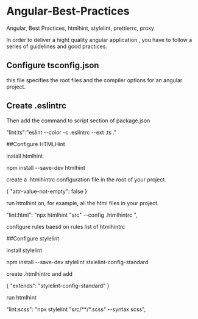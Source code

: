 # Angular-Best-Practices
Angular, Best Practices, htmlhint, stylelint, prettierrc, proxy

In order to deliver a hight quality angular application , you have to follow a series of guidelines and good practices.

## Configure tsconfig.json
this file specifies the root files and the compiler options for an angular project.

## Create .eslintrc
Then add the command to script section of package.json

"lint:ts":"eslint --color -c .eslintrc --ext .ts ."

##Configure HTMLHint

install htmlhint

npm install --save-dev htmlhint

create a .htmlhintrc configuration file in the root of your project.

{
"attr-value-not-empty": false
}

run htmlhint on, for example, all the html files in your project.

"lint:html": "npx htmlhint \"src\"  --config .htmlhintrc ",

configure rules baesd on rules list of htmlhintrc

##Configure stylelint

install stylelint

npm install --save-dev   stylelint stxlelint-config-standard

create .htmlhintrc  and add 

{
"extends": "stylelint-config-standard"
}

run htmlhint 

"lint:scss": "npx stylelint \"src/**/*.scss\" --syntax scss",

